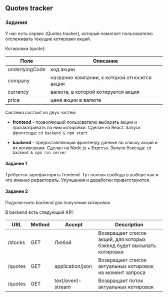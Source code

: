 ## Quotes tracker
### Задания
У нас есть сервис (Quotes tracker), который помогает пользователю
отслеживать текущие котировки акций. 

Котировки (quote):

| Поле | Описание |
| --- | ------ |
| underlyingCode | код акции |
| company | название компании, к которой относится акция    |
| currency | валюта, в которой котируется акция |
| price | цена акции в валюте |

Система состоит из двух частей:
* **frontend** - позволяющий пользователю выбирать акции и просматривать по ним котировки. Сделан на React.
Запуск фронтенда: `cd backend & npm start`

* **backend** - предоставляющий фронтенду данные по списку акций и их котировкам. Сделан на Node.js + Express.
Запуск бэкенда: `cd backend & npm run server`


#### Задание 1 
Требуется зарефакторить frontend.
Тут полная свобода в выборе как и что именно рефакторить.
Улучшения и доработки приветствуются.

#### Задание 2
Подключчить backend для получения котировок.

В backend есть следующий API:

| URL | Method  | Accept |   Description |
| ------------ | ------------ | ------------ | ------------ |
|  /stocks | GET | Любой | Возвращает список акций, для которых бэкенд будет высылать котировки |
|  /quotes | GET | application/json | Возвращает список актуальных котировок на момент запроса|
|  /quotes | GET | text/event-stream | Возвращает поток актуальных котировок|